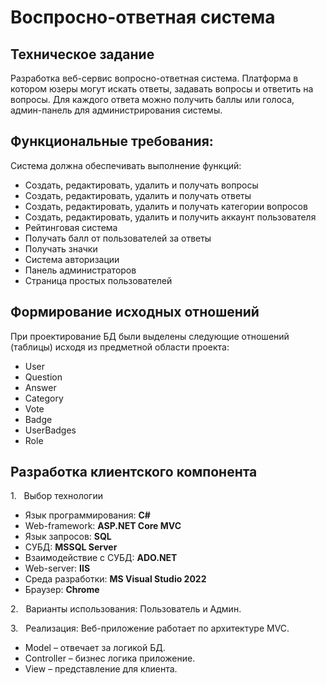# Воспросно-ответная система

## Техническое задание
Разработка веб-сервис вопросно-ответная система. Платформа в котором юзеры могут искать ответы, задавать вопросы и ответить на вопросы. Для каждого ответа можно получить баллы или голоса, админ-панель для администрирования системы.

## **Функциональные требования:** 
Система должна обеспечивать выполнение функций:
- Создать, редактировать, удалить и получать вопросы
- Создать, редактировать, удалить и получать ответы
 - Создать, редактировать, удалить и получать категории вопросов
 - Создать, редактировать, удалить и получить аккаунт пользователя
 - Рейтинговая система
 - Получать балл от пользователей за ответы
 - Получать значки
 - Система авторизации
 - Панель администраторов
 - Страница простых пользователей

## Формирование исходных отношений

При проектирование БД были выделены следующие отношений (таблицы) исходя из предметной области проекта:

- User
- Question
- Answer
- Category
- Vote
- Badge
- UserBadges
- Role


## Разработка клиентского компонента

1.   Выбор технологии
- Язык программирования: **C#**
- Web-framework: **ASP.NET Core MVC**
- Язык запросов: **SQL**
- СУБД: **MSSQL Server**
- Взаимодействие с СУБД: **ADO.NET**
- Web-server: **IIS**
- Среда разработки: **MS Visual Studio 2022**
- Браузер: **Chrome**

2.   Варианты использования: Пользователь и Админ.

3.   Реализация: Веб-приложение работает по архитектуре MVC.
- Model – отвечает за логикой БД.
- Controller – бизнес логика приложение.
- View – представление для клиента.
